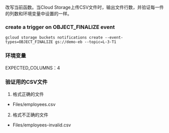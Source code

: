 ###
改写当前函数。当Cloud Storage上传CSV文件时，输出文件行数，并验证每一件的列数和环境变量中设置的一样。

### create a trigger on OBJECT_FINALIZE event
``` shell
gcloud storage buckets notifications create --event-types=OBJECT_FINALIZE gs://demo-eb --topic=L-3-T1
```

### 环境变量
EXPECTED_COLUMNS：4

### 验证用的CSV文件
1. 格式正确的文件
- Files/employees.csv
  
2. 格式不正确的文件
- Files/employees-invalid.csv